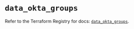 # `data_okta_groups`

Refer to the Terraform Registry for docs: [`data_okta_groups`](https://registry.terraform.io/providers/okta/okta/4.12.0/docs/data-sources/groups).
